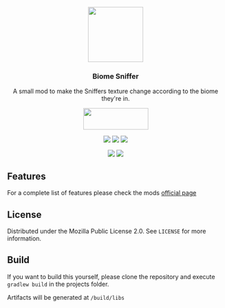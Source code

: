 <p align="center"><img src="https://i.imgur.com/4o5Dg6y.png" width="128" height="128"></p>
<h3 align="center">Biome Sniffer</h3>
<p align="center">A small mod to make the Sniffers texture change according to the biome they're in.</p>
<p align="center">
  <a title="Fabric API" href="https://github.com/FabricMC/fabric">
    <img src="https://i.imgur.com/Ol1Tcf8.png" width="151" height="50" />
  </a>

<p align="center">
  <a href="https://github.com/lucaargolo/biome-sniffer/actions"><img src="https://github.com/lucaargolo/biome-sniffer/workflows/Build/badge.svg"/></a>
  <a href="https://opensource.org/licenses/MPL-2.0"><img src="https://img.shields.io/badge/License-MPL%202.0-blue"></a>
  <a href="https://www.curseforge.com/minecraft/mc-mods/biome-sniffer"><img src="http://cf.way2muchnoise.eu/versions/827323_latest.svg"></a>
</p>
<p align="center">
  <a href="https://www.curseforge.com/minecraft/mc-mods/biome-sniffer"><img src="http://cf.way2muchnoise.eu/full_827323_downloads.svg"></a>
  <a href="https://modrinth.com/mod/biome-sniffer"><img src="https://img.shields.io/badge/dynamic/json?color=00AF5C&logo=modrinth&label=modrinth&query=downloads&suffix=%20downloads&url=https://api.modrinth.com/v2/project/biome-sniffer"></a>
</p>

## Features
For a complete list of features please check the mods [official page](https://www.curseforge.com/minecraft/mc-mods/biome-sniffer)

## License
Distributed under the Mozilla Public License 2.0. See `LICENSE` for more information.

## Build
If you want to build this yourself, please clone the repository and execute `gradlew build` in the projects folder.

Artifacts will be generated at `/build/libs`
